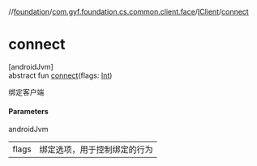 //[foundation](../../../index.md)/[com.gyf.foundation.cs.common.client.face](../index.md)/[IClient](index.md)/[connect](connect.md)

# connect

[androidJvm]\
abstract fun [connect](connect.md)(flags: [Int](https://kotlinlang.org/api/core/kotlin-stdlib/kotlin/-int/index.html))

绑定客户端

#### Parameters

androidJvm

| | |
|---|---|
| flags | 绑定选项，用于控制绑定的行为 |